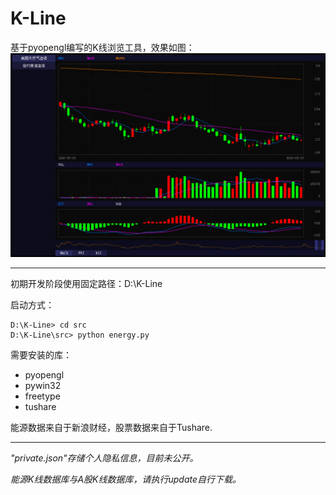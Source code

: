 # K-Line

基于pyopengl编写的K线浏览工具，效果如图：
![avatar](./res/diagram/img_0826.png)

---

初期开发阶段使用固定路径：D:\K-Line

启动方式：

```
D:\K-Line> cd src
D:\K-Line\src> python energy.py
```

需要安装的库：

+ pyopengl
+ pywin32
+ freetype
+ tushare

能源数据来自于新浪财经，股票数据来自于Tushare.

---

*"private.json"存储个人隐私信息，目前未公开。*

*能源K线数据库与A股K线数据库，请执行update自行下载。*
